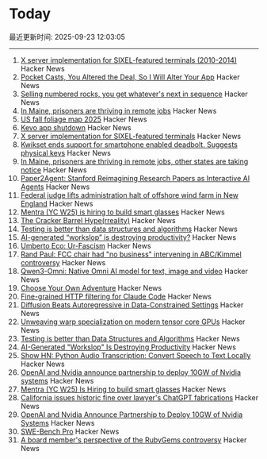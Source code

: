 # Today

最近更新时间: 2025-09-23 12:03:05

--- 
1. [X server implementation for SIXEL-featured terminals (2010-2014)](https://github.com/saitoha/xserver-SIXEL) Hacker News
2. [Pocket Casts, You Altered the Deal, So I Will Alter Your App](https://blog.matthewbrunelle.com/podcasts-you-altered-the-deal-so-i-will-alter-your-app/) Hacker News
3. [Selling numbered rocks, you get whatever's next in sequence](https://weight.rocks) Hacker News
4. [In Maine, prisoners are thriving in remote jobs](https://www.mainepublic.org/2025-08-29/in-maine-prisoners-are-thriving-in-remote-jobs-and-other-states-are-taking-notice) Hacker News
5. [US fall foliage map 2025](https://www.explorefall.com/fall-foliage-map) Hacker News
6. [Kevo app shutdown](https://www.kwikset.com/support/answers/what-does-the-kevo-app-shutdown-mean-to-my-kevo-door-lock) Hacker News
7. [X server implementation for SIXEL-featured terminals](https://github.com/saitoha/xserver-SIXEL) Hacker News
8. [Kwikset ends support for smartphone enabled deadbolt. Suggests physical keys](https://www.kwikset.com/support/answers/what-does-the-kevo-app-shutdown-mean-to-my-kevo-door-lock) Hacker News
9. [In Maine, prisoners are thriving in remote jobs, other states are taking notice](https://www.mainepublic.org/2025-08-29/in-maine-prisoners-are-thriving-in-remote-jobs-and-other-states-are-taking-notice) Hacker News
10. [Paper2Agent: Stanford Reimagining Research Papers as Interactive AI Agents](https://arxiv.org/abs/2509.06917) Hacker News
11. [Federal judge lifts administration halt of offshore wind farm in New England](https://apnews.com/article/trump-renewable-energy-offshore-wind-revolution-wind-f1cbe85a829e3d5e5496f834bcb617d1) Hacker News
12. [Mentra (YC W25) is hiring to build smart glasses](https://news.ycombinator.com/item?id=45336282) Hacker News
13. [The Cracker Barrel Hype(rreality)](https://www.unpopularfront.news/p/the-cracker-barrel-hyperreality) Hacker News
14. [Testing is better than data structures and algorithms](https://nedbatchelder.com/blog/202509/testing_is_better_than_dsa.html) Hacker News
15. [AI-generated “workslop” is destroying productivity?](https://hbr.org/2025/09/ai-generated-workslop-is-destroying-productivity) Hacker News
16. [Umberto Eco: Ur-Fascism](https://bobmschwartz.com/2017/12/28/umberto-eco-ur-fascism/) Hacker News
17. [Rand Paul: FCC chair had "no business" intervening in ABC/Kimmel controversy](https://arstechnica.com/tech-policy/2025/09/rand-paul-fcc-chair-had-no-business-intervening-in-abc-kimmel-controversy/) Hacker News
18. [Qwen3-Omni: Native Omni AI model for text, image and video](https://github.com/QwenLM/Qwen3-Omni) Hacker News
19. [Choose Your Own Adventure](https://www.filfre.net/2025/09/choose-your-own-adventure/) Hacker News
20. [Fine-grained HTTP filtering for Claude Code](https://ammar.io/blog/httpjail) Hacker News
21. [Diffusion Beats Autoregressive in Data-Constrained Settings](https://blog.ml.cmu.edu/2025/09/22/diffusion-beats-autoregressive-in-data-constrained-settings/) Hacker News
22. [Unweaving warp specialization on modern tensor core GPUs](https://rohany.github.io/blog/warp-specialization/) Hacker News
23. [Testing is better than Data Structures and Algorithms](https://nedbatchelder.com/blog/202509/testing_is_better_than_dsa.html) Hacker News
24. [AI-Generated "Workslop" Is Destroying Productivity](https://hbr.org/2025/09/ai-generated-workslop-is-destroying-productivity) Hacker News
25. [Show HN: Python Audio Transcription: Convert Speech to Text Locally](https://www.pavlinbg.com/posts/python-speech-to-text-guide) Hacker News
26. [OpenAI and Nvidia announce partnership to deploy 10GW of Nvidia systems](https://openai.com/index/openai-nvidia-systems-partnership/) Hacker News
27. [Mentra (YC W25) Is Hiring to build smart glasses](https://news.ycombinator.com/item?id=45336282) Hacker News
28. [California issues historic fine over lawyer's ChatGPT fabrications](https://calmatters.org/economy/technology/2025/09/chatgpt-lawyer-fine-ai-regulation/) Hacker News
29. [OpenAI and Nvidia Announce Partnership to Deploy 10GW of Nvidia Systems](https://openai.com/index/openai-nvidia-systems-partnership/) Hacker News
30. [SWE-Bench Pro](https://github.com/scaleapi/SWE-bench_Pro-os) Hacker News
31. [A board member's perspective of the RubyGems controversy](https://apiguy.substack.com/p/a-board-members-perspective-of-the) Hacker News

